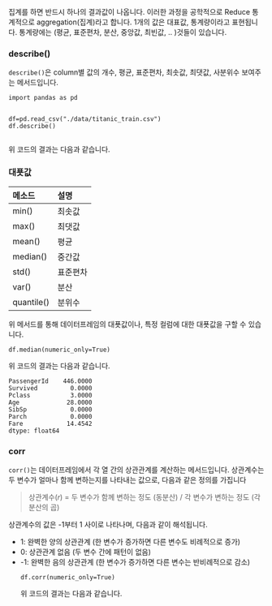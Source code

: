 <p>집계를 하면 반드시 하나의 결과값이 나옵니다.
이러한 과정을 공학적으로 Reduce 통계적으로 aggregation(집계)라고 합니다.
1개의 값은 대표값, 통계량이라고 표현됩니다. 
통계량에는 (평균, 표준편차, 분산, 중앙값, 최빈값, .. )것들이 있습니다.</p>
<h3 id="describe">describe()</h3>
<p><code>describe()</code>은  column별 값의 개수, 평균, 표준편차, 최솟값, 최댓값, 사분위수 보여주는 메서드입니다.</p>
<pre><code class="language-python">import pandas as pd

df=pd.read_csv(&quot;./data/titanic_train.csv&quot;)
df.describe()</code></pre>
<p>위 코드의 결과는 다음과 같습니다.
<img alt="" src="https://velog.velcdn.com/images/1113mj/post/ee591b51-7e31-41ee-91dc-a0c1981480fa/image.png" /></p>
<h3 id="대푯값">대푯값</h3>
<table>
<thead>
<tr>
<th align="left">메소드</th>
<th align="left">설명</th>
</tr>
</thead>
<tbody><tr>
<td align="left">min()</td>
<td align="left">최솟값</td>
</tr>
<tr>
<td align="left">max()</td>
<td align="left">최댓값</td>
</tr>
<tr>
<td align="left">mean()</td>
<td align="left">평균</td>
</tr>
<tr>
<td align="left">median()</td>
<td align="left">중간값</td>
</tr>
<tr>
<td align="left">std()</td>
<td align="left">표준편차</td>
</tr>
<tr>
<td align="left">var()</td>
<td align="left">분산</td>
</tr>
<tr>
<td align="left">quantile()</td>
<td align="left">분위수</td>
</tr>
</tbody></table>
<p>위 메서드를 통해 데이터프레임의 대푯값이나, 특정 컬럼에 대한 대푯값을 구할 수 있습니다.</p>
<pre><code class="language-python">df.median(numeric_only=True)</code></pre>
<p>위 코드의 결과는 다음과 같습니다.</p>
<pre><code>PassengerId    446.0000
Survived         0.0000
Pclass           3.0000
Age             28.0000
SibSp            0.0000
Parch            0.0000
Fare            14.4542
dtype: float64</code></pre><h3 id="corr">corr</h3>
<p><code>corr()</code>는 데이터프레임에서 각 열 간의 상관관계를 계산하는 메서드입니다. 
상관계수는 두 변수가 얼마나 함께 변하는지를 나타내는 값으로, 다음과 같은 정의를 가집니다 </p>
<blockquote>
<p>상관계수(𝑟) = 두 변수가 함께 변하는 정도 (동분산) / 각 변수가 변하는 정도 (각 분산의 곱)</p>
</blockquote>
<p>상관계수의 값은 -1부터 1 사이로 나타나며, 다음과 같이 해석됩니다.</p>
<ul>
<li>1: 완벽한 양의 상관관계 (한 변수가 증가하면 다른 변수도 비례적으로 증가)</li>
<li>0: 상관관계 없음 (두 변수 간에 패턴이 없음)</li>
<li>-1: 완벽한 음의 상관관계 (한 변수가 증가하면 다른 변수는 반비례적으로 감소)<pre><code class="language-python">df.corr(numeric_only=True)</code></pre>
위 코드의 결과는 다음과 같습니다.
<img alt="" src="https://velog.velcdn.com/images/1113mj/post/5ee74eab-2f04-44e0-bc7d-ebf544b12958/image.png" /></li>
</ul>
